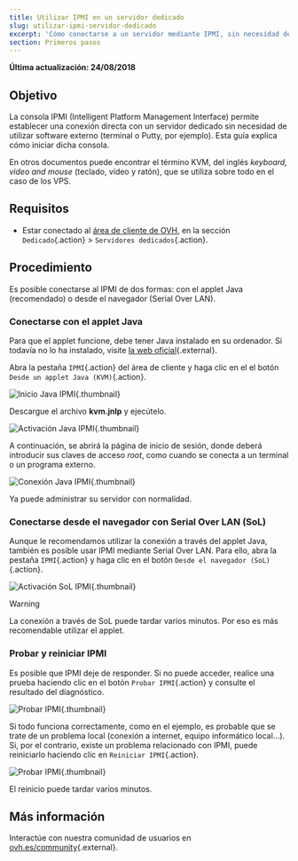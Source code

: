 ```yaml
---
title: Utilizar IPMI en un servidor dedicado
slug: utilizar-ipmi-servidor-dedicado
excerpt: 'Cómo conectarse a un servidor mediante IPMI, sin necesidad de utilizar software externo'
section: Primeros pasos
---
```


**Última actualización: 24/08/2018**

## Objetivo

La consola IPMI (Intelligent Platform Management Interface) permite establecer una conexión directa con un servidor dedicado sin necesidad de utilizar software externo (terminal o Putty, por ejemplo). Esta guía explica cómo iniciar dicha consola.

En otros documentos puede encontrar el término KVM, del inglés *keyboard, video and mouse* (teclado, vídeo y ratón), que se utiliza sobre todo en el caso de los VPS.

## Requisitos

- Estar conectado al [área de cliente de OVH](https://www.ovh.com/auth/?action=gotomanager), en la sección `Dedicado`{.action} > `Servidores dedicados`{.action}.


## Procedimiento

Es posible conectarse al IPMI de dos formas: con el applet Java (recomendado) o desde el navegador (Serial Over LAN).

### Conectarse con el applet Java

Para que el applet funcione, debe tener Java instalado en su ordenador. Si todavía no lo ha instalado, visite [la web oficial](https://www.java.com/es/download/){.external}.

Abra la pestaña `IPMI`{.action} del área de cliente y haga clic en el el botón `Desde un applet Java (KVM)`{.action}.

![Inicio Java IPMI](images/java_ipmi_initiate.png){.thumbnail}

Descargue el archivo **kvm.jnlp** y ejecútelo.

![Activación Java IPMI](images/java_ipmi_activation.png){.thumbnail}

A continuación, se abrirá la página de inicio de sesión, donde deberá introducir sus claves de acceso *root*, como cuando se conecta a un terminal o un programa externo.

![Conexión Java IPMI](images/java_ipmi_login.png){.thumbnail}

Ya puede administrar su servidor con normalidad.

### Conectarse desde el navegador con Serial Over LAN (SoL)

Aunque le recomendamos utilizar la conexión a través del applet Java, también es posible usar IPMI mediante Serial Over LAN. Para ello, abra la pestaña `IPMI`{.action} y haga clic en el botón `Desde el navegador (SoL)`{.action}.

![Activación SoL IPMI](images/sol_ipmi_activation.png){.thumbnail}

> [!warning]
>
> La conexión a través de SoL puede tardar varios minutos. Por eso es más recomendable utilizar el applet.
>

### Probar y reiniciar IPMI

Es posible que IPMI deje de responder. Si no puede acceder, realice una prueba haciendo clic en el botón `Probar IPMI`{.action} y consulte el resultado del diagnóstico.

![Probar IPMI](images/ipmi_test.png){.thumbnail}

Si todo funciona correctamente, como en el ejemplo, es probable que se trate de un problema local (conexión a internet, equipo informático local...). Si, por el contrario, existe un problema relacionado con IPMI, puede reiniciarlo haciendo clic en `Reiniciar IPMI`{.action}.

![Probar IPMI](images/ipmi_reboot.png){.thumbnail}

El reinicio puede tardar varios minutos.

## Más información

Interactúe con nuestra comunidad de usuarios en [ovh.es/community](https://www.ovh.es/community/){.external}.